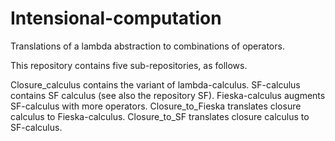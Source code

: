 # Intensional-computation
Translations of a lambda abstraction to combinations of operators.

This repository contains five sub-repositories, as follows.

Closure_calculus contains the variant of lambda-calculus. 
SF-calculus contains SF calculus (see also the repository SF).
Fieska-calculus augments SF-calculus with more operators. 
Closure_to_Fieska translates closure calculus to Fieska-calculus. 
Closure_to_SF translates closure calculus to SF-calculus. 